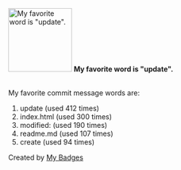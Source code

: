 <img src="https://my-badges.github.io/my-badges/favorite-word.png" alt="My favorite word is &quot;update&quot;." title="My favorite word is &quot;update&quot;." width="128">
<strong>My favorite word is &quot;update&quot;.</strong>
<br><br>

My favorite commit message words are:

1. update (used 412 times)
2. index.html (used 300 times)
3. modified: (used 190 times)
4. readme.md (used 107 times)
5. create (used 94 times)


Created by <a href="https://github.com/my-badges/my-badges">My Badges</a>